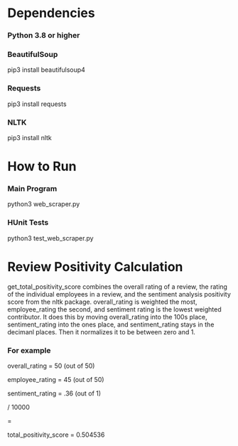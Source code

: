 <h1>Dependencies</h1>

<h3>Python 3.8 or higher</h3>

<h3>BeautifulSoup</h3>

pip3 install beautifulsoup4

<h3>Requests</h3>

pip3 install requests

<h3>NLTK</h3>

pip3 install nltk



<h1>How to Run</h1>

<h3>Main Program</h3>

python3 web_scraper.py

<h3>HUnit Tests</h3>

python3 test_web_scraper.py


<h1>Review Positivity Calculation</h1>

  get_total_positivity_score combines the overall rating of a review, the rating of the individual employees in a review, and the sentiment analysis positivity score from the nltk package. overall_rating is weighted the most, employee_rating the second, 
  and sentiment rating is the lowest weighted contributor. It does this by moving overall_rating into 
  the 100s place, sentiment_rating into the ones place, and sentiment_rating stays in the decimanl places. 
  Then it normalizes it to be between zero and 1.

<h3>For example</h3>

overall_rating = 50 (out of 50)

employee_rating = 45 (out of 50)

sentiment_rating = .36 (out of 1)

/ 10000

=

total_positivity_score = 0.504536
